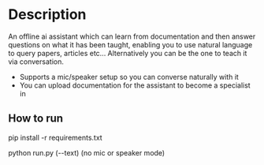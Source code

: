 # Description

An offline ai assistant which can learn from documentation and then answer questions on what it has been taught, enabling you to use natural language to query papers, articles etc... Alternatively you can be the one to teach it via conversation.

- Supports a mic/speaker setup so you can converse naturally with it
- You can upload documentation for the assistant to become a specialist in

## How to run

pip install -r requirements.txt

python run.py (--text)      (no mic or speaker mode)


